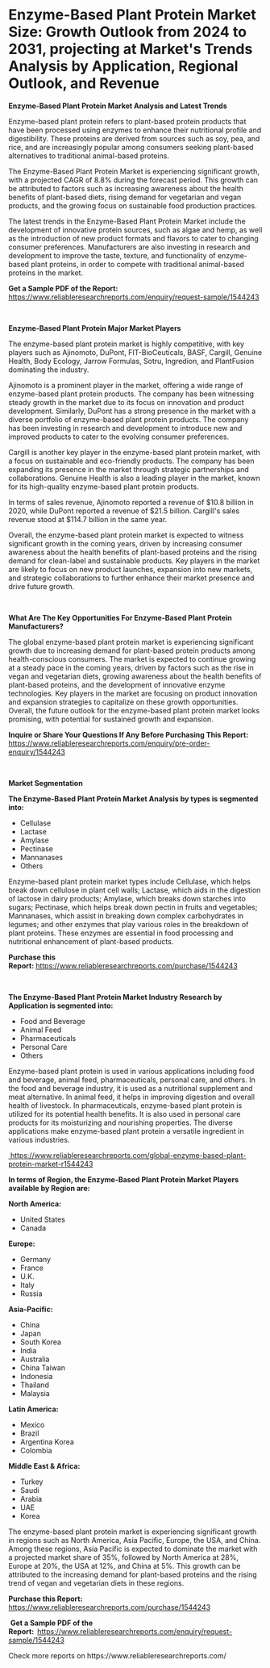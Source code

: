 <p><h1>Enzyme-Based Plant Protein Market Size: Growth Outlook from 2024 to 2031, projecting at Market's Trends Analysis by Application, Regional Outlook, and Revenue</h1></p><p><strong>Enzyme-Based Plant Protein Market Analysis and Latest Trends</strong></p>
<p><p>Enzyme-based plant protein refers to plant-based protein products that have been processed using enzymes to enhance their nutritional profile and digestibility. These proteins are derived from sources such as soy, pea, and rice, and are increasingly popular among consumers seeking plant-based alternatives to traditional animal-based proteins.</p><p>The Enzyme-Based Plant Protein Market is experiencing significant growth, with a projected CAGR of 8.8% during the forecast period. This growth can be attributed to factors such as increasing awareness about the health benefits of plant-based diets, rising demand for vegetarian and vegan products, and the growing focus on sustainable food production practices.</p><p>The latest trends in the Enzyme-Based Plant Protein Market include the development of innovative protein sources, such as algae and hemp, as well as the introduction of new product formats and flavors to cater to changing consumer preferences. Manufacturers are also investing in research and development to improve the taste, texture, and functionality of enzyme-based plant proteins, in order to compete with traditional animal-based proteins in the market.</p></p>
<p><strong>Get a Sample PDF of the Report:&nbsp;</strong> <a href="https://www.reliableresearchreports.com/enquiry/request-sample/1544243">https://www.reliableresearchreports.com/enquiry/request-sample/1544243</a></p>
<p>&nbsp;</p>
<p><strong>Enzyme-Based Plant Protein Major Market Players</strong></p>
<p><p>The enzyme-based plant protein market is highly competitive, with key players such as Ajinomoto, DuPont, FIT-BioCeuticals, BASF, Cargill, Genuine Health, Body Ecology, Jarrow Formulas, Sotru, Ingredion, and PlantFusion dominating the industry.</p><p>Ajinomoto is a prominent player in the market, offering a wide range of enzyme-based plant protein products. The company has been witnessing steady growth in the market due to its focus on innovation and product development. Similarly, DuPont has a strong presence in the market with a diverse portfolio of enzyme-based plant protein products. The company has been investing in research and development to introduce new and improved products to cater to the evolving consumer preferences.</p><p>Cargill is another key player in the enzyme-based plant protein market, with a focus on sustainable and eco-friendly products. The company has been expanding its presence in the market through strategic partnerships and collaborations. Genuine Health is also a leading player in the market, known for its high-quality enzyme-based plant protein products.</p><p>In terms of sales revenue, Ajinomoto reported a revenue of $10.8 billion in 2020, while DuPont reported a revenue of $21.5 billion. Cargill's sales revenue stood at $114.7 billion in the same year.</p><p>Overall, the enzyme-based plant protein market is expected to witness significant growth in the coming years, driven by increasing consumer awareness about the health benefits of plant-based proteins and the rising demand for clean-label and sustainable products. Key players in the market are likely to focus on new product launches, expansion into new markets, and strategic collaborations to further enhance their market presence and drive future growth.</p></p>
<p>&nbsp;</p>
<p><strong>What Are The Key Opportunities For Enzyme-Based Plant Protein Manufacturers?</strong></p>
<p><p>The global enzyme-based plant protein market is experiencing significant growth due to increasing demand for plant-based protein products among health-conscious consumers. The market is expected to continue growing at a steady pace in the coming years, driven by factors such as the rise in vegan and vegetarian diets, growing awareness about the health benefits of plant-based proteins, and the development of innovative enzyme technologies. Key players in the market are focusing on product innovation and expansion strategies to capitalize on these growth opportunities. Overall, the future outlook for the enzyme-based plant protein market looks promising, with potential for sustained growth and expansion.</p></p>
<p><strong>Inquire or Share Your Questions If Any Before Purchasing This Report:</strong> <a href="https://www.reliableresearchreports.com/enquiry/pre-order-enquiry/1544243">https://www.reliableresearchreports.com/enquiry/pre-order-enquiry/1544243</a></p>
<p>&nbsp;</p>
<p><strong>Market Segmentation</strong></p>
<p><strong>The Enzyme-Based Plant Protein Market Analysis by types is segmented into:</strong></p>
<p><ul><li>Cellulase</li><li>Lactase</li><li>Amylase</li><li>Pectinase</li><li>Mannanases</li><li>Others</li></ul></p>
<p><p>Enzyme-based plant protein market types include Cellulase, which helps break down cellulose in plant cell walls; Lactase, which aids in the digestion of lactose in dairy products; Amylase, which breaks down starches into sugars; Pectinase, which helps break down pectin in fruits and vegetables; Mannanases, which assist in breaking down complex carbohydrates in legumes; and other enzymes that play various roles in the breakdown of plant proteins. These enzymes are essential in food processing and nutritional enhancement of plant-based products.</p></p>
<p><strong>Purchase this Report:&nbsp;</strong><a href="https://www.reliableresearchreports.com/purchase/1544243">https://www.reliableresearchreports.com/purchase/1544243</a></p>
<p>&nbsp;</p>
<p><strong>The Enzyme-Based Plant Protein Market Industry Research by Application is segmented into:</strong></p>
<p><ul><li>Food and Beverage</li><li>Animal Feed</li><li>Pharmaceuticals</li><li>Personal Care</li><li>Others</li></ul></p>
<p><p>Enzyme-based plant protein is used in various applications including food and beverage, animal feed, pharmaceuticals, personal care, and others. In the food and beverage industry, it is used as a nutritional supplement and meat alternative. In animal feed, it helps in improving digestion and overall health of livestock. In pharmaceuticals, enzyme-based plant protein is utilized for its potential health benefits. It is also used in personal care products for its moisturizing and nourishing properties. The diverse applications make enzyme-based plant protein a versatile ingredient in various industries.</p></p>
<p><a href="https://www.reliableresearchreports.com/global-enzyme-based-plant-protein-market-r1544243">&nbsp;https://www.reliableresearchreports.com/global-enzyme-based-plant-protein-market-r1544243</a></p>
<p><strong>In terms of Region, the Enzyme-Based Plant Protein Market Players available by Region are:</strong></p>
<p>
    <p> <strong> North America: </strong>
        <ul>
            <li>United States</li>
            <li>Canada</li>
        </ul>
        </p> 
    <p> <strong> Europe: </strong>
        <ul>
            <li>Germany</li>
            <li>France</li>
            <li>U.K.</li>
            <li>Italy</li>
            <li>Russia</li>
        </ul>
        </p> 
    <p> <strong> Asia-Pacific: </strong>
        <ul>
            <li>China</li>
            <li>Japan</li>
            <li>South Korea</li>
            <li>India</li>
            <li>Australia</li>
            <li>China Taiwan</li>
            <li>Indonesia</li>
            <li>Thailand</li>
            <li>Malaysia</li>
        </ul>
        </p> 
    <p> <strong> Latin America: </strong>
        <ul>
            <li>Mexico</li>
            <li>Brazil</li>
            <li>Argentina Korea</li>
            <li>Colombia</li>
        </ul>
        </p> 
    <p> <strong> Middle East & Africa: </strong>
        <ul>
            <li>Turkey</li>
            <li>Saudi</li>
            <li>Arabia</li>
            <li>UAE</li>
            <li>Korea</li>
        </ul>
    </p>
    </p>
<p><p>The enzyme-based plant protein market is experiencing significant growth in regions such as North America, Asia Pacific, Europe, the USA, and China. Among these regions, Asia Pacific is expected to dominate the market with a projected market share of 35%, followed by North America at 28%, Europe at 20%, the USA at 12%, and China at 5%. This growth can be attributed to the increasing demand for plant-based proteins and the rising trend of vegan and vegetarian diets in these regions.</p></p>
<p><strong>Purchase this Report: </strong><a href="https://www.reliableresearchreports.com/purchase/1544243">https://www.reliableresearchreports.com/purchase/1544243</a></p>
<p>&nbsp;<strong>Get a Sample PDF of the Report:&nbsp;&nbsp;</strong><a href="https://www.reliableresearchreports.com/enquiry/request-sample/1544243">https://www.reliableresearchreports.com/enquiry/request-sample/1544243</a></p>
<p><strong></strong></p>
<p>Check more reports on https://www.reliableresearchreports.com/</p>